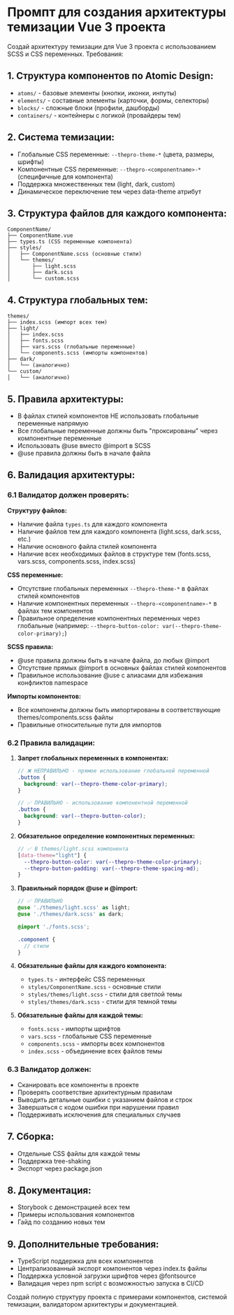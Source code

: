 # Промпт для создания архитектуры темизации Vue 3 проекта

Создай архитектуру темизации для Vue 3 проекта с использованием SCSS и CSS переменных. Требования:

## 1. Структура компонентов по Atomic Design:
- `atoms/` - базовые элементы (кнопки, иконки, инпуты)
- `elements/` - составные элементы (карточки, формы, селекторы)
- `blocks/` - сложные блоки (профили, дашборды)
- `containers/` - контейнеры с логикой (провайдеры тем)

## 2. Система темизации:
- Глобальные CSS переменные: `--thepro-theme-*` (цвета, размеры, шрифты)
- Компонентные CSS переменные: `--thepro-<componentname>-*` (специфичные для компонента)
- Поддержка множественных тем (light, dark, custom)
- Динамическое переключение тем через data-theme атрибут

## 3. Структура файлов для каждого компонента:
```
ComponentName/
├── ComponentName.vue
├── types.ts (CSS переменные компонента)
├── styles/
│   ├── ComponentName.scss (основные стили)
│   └── themes/
│       ├── light.scss
│       ├── dark.scss
│       └── custom.scss
```

## 4. Структура глобальных тем:
```
themes/
├── index.scss (импорт всех тем)
├── light/
│   ├── index.scss
│   ├── fonts.scss
│   ├── vars.scss (глобальные переменные)
│   └── components.scss (импорты компонентов)
├── dark/
│   └── (аналогично)
└── custom/
│   └── (аналогично)
```

## 5. Правила архитектуры:
- В файлах стилей компонентов НЕ использовать глобальные переменные напрямую
- Все глобальные переменные должны быть "проксированы" через компонентные переменные
- Использовать @use вместо @import в SCSS
- @use правила должны быть в начале файла

## 6. Валидация архитектуры:

### 6.1 Валидатор должен проверять:

**Структуру файлов:**
- Наличие файла `types.ts` для каждого компонента
- Наличие файлов тем для каждого компонента (light.scss, dark.scss, etc.)
- Наличие основного файла стилей компонента
- Наличие всех необходимых файлов в структуре тем (fonts.scss, vars.scss, components.scss, index.scss)

**CSS переменные:**
- Отсутствие глобальных переменных `--thepro-theme-*` в файлах стилей компонентов
- Наличие компонентных переменных `--thepro-<componentname>-*` в файлах тем компонентов
- Правильное определение компонентных переменных через глобальные (например: `--thepro-button-color: var(--thepro-theme-color-primary);`)

**SCSS правила:**
- @use правила должны быть в начале файла, до любых @import
- Отсутствие прямых @import в основных файлах стилей компонентов
- Правильное использование @use с алиасами для избежания конфликтов namespace

**Импорты компонентов:**
- Все компоненты должны быть импортированы в соответствующие themes/components.scss файлы
- Правильные относительные пути для импортов

### 6.2 Правила валидации:

1. **Запрет глобальных переменных в компонентах:**
   ```scss
   // ❌ НЕПРАВИЛЬНО - прямое использование глобальной переменной
   .button {
     background: var(--thepro-theme-color-primary);
   }
   
   // ✅ ПРАВИЛЬНО - использование компонентной переменной
   .button {
     background: var(--thepro-button-color);
   }
   ```

2. **Обязательное определение компонентных переменных:**
   ```scss
   // ✅ В themes/light.scss компонента
   [data-theme="light"] {
     --thepro-button-color: var(--thepro-theme-color-primary);
     --thepro-button-padding: var(--thepro-theme-spacing-md);
   }
   ```

3. **Правильный порядок @use и @import:**
   ```scss
   // ✅ ПРАВИЛЬНО
   @use './themes/light.scss' as light;
   @use './themes/dark.scss' as dark;
   
   @import './fonts.scss';
   
   .component {
     // стили
   }
   ```

4. **Обязательные файлы для каждого компонента:**
   - `types.ts` - интерфейс CSS переменных
   - `styles/ComponentName.scss` - основные стили
   - `styles/themes/light.scss` - стили для светлой темы
   - `styles/themes/dark.scss` - стили для темной темы

5. **Обязательные файлы для каждой темы:**
   - `fonts.scss` - импорты шрифтов
   - `vars.scss` - глобальные CSS переменные
   - `components.scss` - импорты всех компонентов
   - `index.scss` - объединение всех файлов темы

### 6.3 Валидатор должен:
- Сканировать все компоненты в проекте
- Проверять соответствие архитектурным правилам
- Выводить детальные ошибки с указанием файлов и строк
- Завершаться с кодом ошибки при нарушении правил
- Поддерживать исключения для специальных случаев

## 7. Сборка:
- Отдельные CSS файлы для каждой темы
- Поддержка tree-shaking
- Экспорт через package.json

## 8. Документация:
- Storybook с демонстрацией всех тем
- Примеры использования компонентов
- Гайд по созданию новых тем

## 9. Дополнительные требования:
- TypeScript поддержка для всех компонентов
- Централизованный экспорт компонентов через index.ts файлы
- Поддержка условной загрузки шрифтов через @fontsource
- Валидация через npm script с возможностью запуска в CI/CD

Создай полную структуру проекта с примерами компонентов, системой темизации, валидатором архитектуры и документацией.
